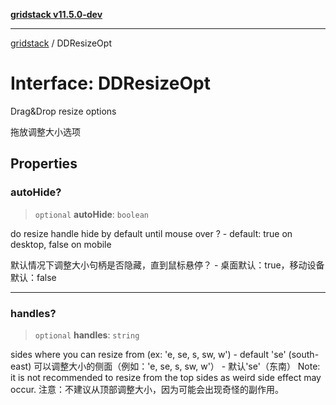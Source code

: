 [**gridstack v11.5.0-dev**](../README.md)

***

[gridstack](../globals.md) / DDResizeOpt

# Interface: DDResizeOpt

Drag&Drop resize options

拖放调整大小选项

## Properties

### autoHide?

> `optional` **autoHide**: `boolean`

do resize handle hide by default until mouse over ? - default: true on desktop, false on mobile

默认情况下调整大小句柄是否隐藏，直到鼠标悬停？ - 桌面默认：true，移动设备默认：false

***

### handles?

> `optional` **handles**: `string`

sides where you can resize from (ex: 'e, se, s, sw, w') - default 'se' (south-east)
可以调整大小的侧面（例如：'e, se, s, sw, w'） - 默认'se'（东南）
Note: it is not recommended to resize from the top sides as weird side effect may occur.
注意：不建议从顶部调整大小，因为可能会出现奇怪的副作用。
